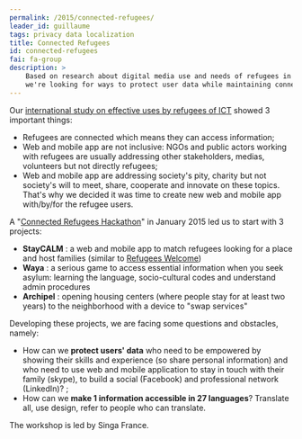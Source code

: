 ```yaml
---
permalink: /2015/connected-refugees/
leader_id: guillaume
tags: privacy data localization 
title: Connected Refugees
id: connected-refugees
fai: fa-group
description: >
    Based on research about digital media use and needs of refugees in France, 
    we're looking for ways to protect user data while maintaining connectivity, and enabling access to information in several languages.
---
```



Our [international study on effective uses by refugees of ICT](http://issuu.com/singafrance/docs/singa_international_study_2014_-_re) showed 3 important things:

- Refugees are connected which means they can access information; 
- Web and mobile app are not inclusive: NGOs and public actors working with refugees are usually addressing other stakeholders, medias, volunteers but not directly refugees; 
- Web and mobile app are addressing society's pity, charity but not society's will to meet, share, cooperate and innovate on these topics. 
That's why we decided it was time to create new web and mobile app with/by/for the refugee users. 

A "[Connected Refugees Hackathon](https://storify.com/SoMediaSquad/connectedrefugees)" in January 2015 led us to start with 3 projects: 

- **StayCALM** : a web and mobile app to match refugees looking for a place and host families (similar to [Refugees Welcome](http://www.refugees-welcome.net/))
- **Waya** : a serious game to access essential information when you seek asylum: learning the language, socio-cultural codes and understand admin procedures 
- **Archipel** : opening housing centers (where people stay for at least two years) to the neighborhood with a device to "swap services"

Developing these projects, we are facing some questions and obstacles, namely:

- How can we **protect users' data** who need to be empowered by showing their skills and experience (so share personal information) and who need to use web and mobile application to stay in touch with their family (skype), to build a social (Facebook) and professional network (LinkedIn)? ; 
- How can we **make 1 information accessible in 27 languages**? Translate all, use design, refer to people who can translate.

The workshop is led by Singa France.